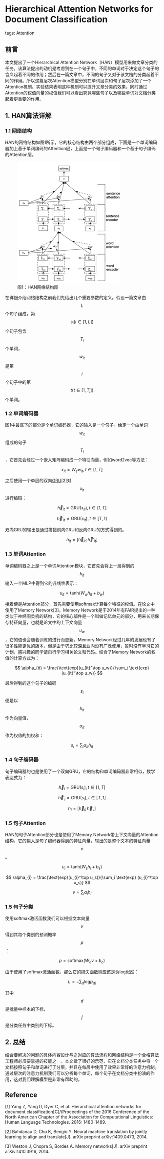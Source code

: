 # Hierarchical Attention Networks for Document Classification

tags: Attention

## 前言

本文提出了一个Hierarchical Attention Network（HAN）模型用来做文章分类的任务，该算法提出的动机是考虑到在一个句子中，不同的单词对于决定这个句子的含义起着不同的作用；然后在一篇文章中，不同的句子又对于该文档的分类起着不同的作用。所以这篇层次Attention模型分别在单词层次和句子层次添加了一个Attention机制。实验结果表明这种机制可以提升文章分类的效果，同时通过Attention的权值向量的权值我们可以看出究竟哪些句子以及哪些单词对文档分类起着更重要的作用。

## 1. HAN算法详解

### 1.1 网络结构

HAN的网络结构如图1所示，它的核心结构由两个部分组成，下面是一个单词编码器加上基于单词编码的Attention层，上面是一个句子编码器和一个基于句子编码的Attention层。

<figure>
<img src="/assets/HAN_1.png" alt="图1：HAN网络结构图" />
<figcaption>图1：HAN网络结构图</figcaption>
</figure>

在详细介绍网络结构之前我们先给出几个重要参数的定义。假设一篇文章由$$L$$个句子组成，第$$s_i(i\in[1,L])$$个句子包含$$T_i$$个单词，$$w_{it}$$是第$$i$$个句子中的第$$t(t\in[1,T_i])$$个单词。

### 1.2 单词编码器

图1中最底下的部分是个单词编码器，它的输入是一个句子。给定一个由单词$$w_{it}$$组成的句子$$T_i$$，它首先会经过一个嵌入矩阵编码成一个特征向量，例如word2vec等方法：

$$
x_{it} = W_e w_{it}, t\in[1,T]
$$

之后使用一个单层的双向[GRU](https://senliuy.gitbooks.io/advanced-deep-learning/content/di-er-zhang-ff1a-xu-lie-mo-xing/neural-machine-translation-by-jointly-learning-to-align-and-translate.html)[2]对$$x_{it}$$进行编码：

$$
\vec{h}_{it} = \text{GRU}(x_{it}),t\in[1,T]
$$

$$
\vec{h}'_{it} = \text{GRU}(x_{it}),t\in[T,1]
$$

双向GRU的输出是通过拼接前向GRU和反向GRU的方式得到的。

$$
h_{it} = [\vec{h}_{it}; \vec{h}'_{it}]
$$

### 1.3 单词Attention

单词编码器之上是一个单词Attention模块，它首先会将上一层得到的$$h_{it}$$输入一个MLP中得到它的非线性表示：

$$
u_{it} = \text{tanh}(W_w h_{it} + b_w)
$$

接着便是Attention部分，首先需要使用softmax计算每个特征的权值。在论文中使用了Memory Network[3]，Memory Network是于2014年有FAIR提出的一种类似于神经图灵机的结构，它的核心部件是一个叫做记忆单元的部分，用来长期保存特征向量，也就是论文中的上下文向量$$u_w$$，它的值也会随着训练的进行而更新。Memory Network经过几年的发展也有了很多性能更优的版本，但是由于坑比较深且业内没有广泛使用，暂时没有学习它的计划，感兴趣的同学请自行学习相关论文和代码。结合了Memory Network的权值的计算方式为：

$$
\alpha_{it} = \frac{\text{exp}(u_{it}^\top u_w)}{\sum_t \text{exp} (u_{it}^\top u_w)}
$$

最后得到的这个句子的编码$$s_i$$便是以$$h_{it}$$作为向量值，$$\alpha_{it}$$作为权值的加权和：

$$
s_i = \sum_t \alpha_{it} h_{it}
$$

### 1.4 句子编码器

句子编码器的也是使用了一个双向GRU，它的结构和单词编码器非常相似，数学表达式为：

$$
\vec{h}_{i} = \text{GRU}(s_{i}),t\in[1,T]
$$

$$
\vec{h}'_{i} = \text{GRU}(s_{i}),t\in[T,1]
$$

$$
h_{i} = [\vec{h}_{i}; \vec{h}'_{i}]
$$

### 1.5 句子Attention

HAN的句子Attention部分也是使用了Memory Network带上下文向量的Attention结构，它的输入是句子编码器得到的特征向量，输出的是整个文本的特征向量$$v$$。

$$
u_{i} = \text{tanh}(W_s h_{i} + b_s)
$$

$$
\alpha_{i} = \frac{\text{exp}(u_{i}^\top u_s)}{\sum_i \text{exp} (u_{i}^\top u_s)}
$$

$$
v = \sum_i \alpha_{i} h_{i}
$$

### 1.5 句子分类

使用softmax激活函数我们可以根据文本向量$$v$$得到其每个类别的预测概率$$p$$：

$$
p = \text{softmax}(W_c v + b_c) 
$$

由于使用了softmax激活函数，那么它的损失函数则应该是负log似然：

$$
L = -\sum_d \text{log} p_{dj}
$$

其中$$d$$是批量中样本的下标，$$j$$是分类任务中类别的下标。

## 2. 总结

结合要解决的问题的具体内容设计与之对应的算法流程和网络结构是一个合格算法工程师必须要掌握的技能之一。本文做了很好的示范，它在文档分类任务中将一个文档按照句子和单词进行了分层，并且在每层中使用了效果非常好的注意力机制。通过层次的注意力机制我们可以分析每个单词，每个句子在文档分类中扮演的作用，这对我们理解模型是非常有帮助的。

## Reference

\[1\] Yang Z, Yang D, Dyer C, et al. Hierarchical attention networks for document classification\[C\]//Proceedings of the 2016 Conference of the North American Chapter of the Association for Computational Linguistics: Human Language Technologies. 2016: 1480-1489.

[2] Bahdanau D, Cho K, Bengio Y. Neural machine translation by jointly learning to align and translate\[J\]. arXiv preprint arXiv:1409.0473, 2014.

[3] Weston J, Chopra S, Bordes A. Memory networks[J]. arXiv preprint arXiv:1410.3916, 2014.


